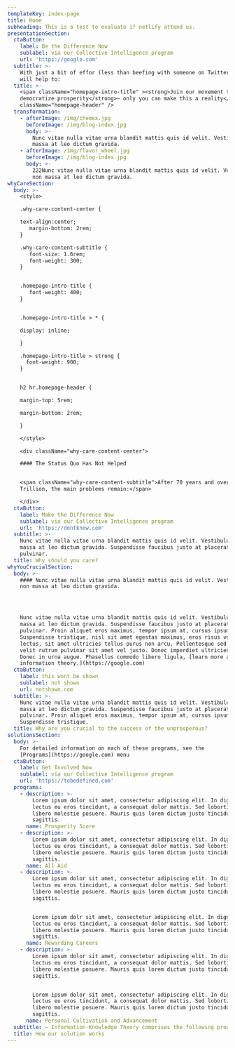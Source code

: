 ```yaml
---
templateKey: index-page
title: Home
subheading: This is a test to evaluate if netlify attend us.
presentationSection:
  ctaButton:
    label: Be the Difference Now
    sublabel: via our Collective Intelligence program
    url: 'https://google.com'
  subtitle: >-
    With just a bit of effor (less than beefing with someone on Twitter) you
    will help to:
  title: >-
    <span className="homepage-intro-title" ><strong>Join our movement to
    democratize prosperity</strong>— only you can make this a reality</span> <hr
    className="homepage-header" />
  transformation:
    - afterImage: /img/chemex.jpg
      beforeImage: /img/blog-index.jpg
      body: >-
        Nunc vitae nulla vitae urna blandit mattis quis id velit. Vestibulum non
        massa at leo dictum gravida.
    - afterImage: /img/flavor_wheel.jpg
      beforeImage: /img/blog-index.jpg
      body: >-
        222Nunc vitae nulla vitae urna blandit mattis quis id velit. Vestibulum
        non massa at leo dictum gravida.
whyCareSection:
  body: >-
    <style>

    .why-care-content-center {

    text-align:center;
       margin-bottom: 2rem;
    }

    .why-care-content-subtitle {
       font-size: 1.6rem;
       font-weight: 300;
    }


    .homepage-intro-title {
       font-weight: 400;
    }


    .homepage-intro-title > * {

    display: inline;

    }

    .homepage-intro-title > strong {
      font-weight: 900;
    }


    h2 hr.homepage-header {

    margin-top: 5rem;

    margin-bottom: 2rem;

    }

    </style>

    <div className="why-care-content-center">

    #### The Status Quo Has Not Helped


    <span className="why-care-content-subtitle">After 70 years and over $5
    Trillion, the main problems remain:</span>

    </div>
  ctaButton:
    label: Make the Difference Now
    sublabel: via our Collective Intelligence program
    url: 'https://dontknow.com'
  subtitle: >-
    Nunc vitae nulla vitae urna blandit mattis quis id velit. Vestibulum non
    massa at leo dictum gravida. Suspendisse faucibus justo at placerat
    pulvinar.
  title: Why should you care?
whyYouCrucialSection:
  body: >-
    #### Nunc vitae nulla vitae urna blandit mattis quis id velit. Vestibulum
    non massa at leo dictum gravida. 




    Nunc vitae nulla vitae urna blandit mattis quis id velit. Vestibulum non
    massa at leo dictum gravida. Suspendisse faucibus justo at placerat
    pulvinar. Proin aliquet eros maximus, tempor ipsum at, cursus ipsum.
    Suspendisse tristique, nisl sit amet egestas maximus, eros risus volutpat
    lectus, sit amet ultricies tellus purus non arcu. Pellentesque sed turpis eu
    velit rutrum pulvinar sit amet vel justo. Donec imperdiet ultricies finibus.
    Donec in urna augue. Phasellus commodo libero ligula, [learn more about
    information theory.](https://google.com)
  ctaButton:
    label: this wont be shown
    sublabel: not shown
    url: notshown.com
  subtitle: >-
    Nunc vitae nulla vitae urna blandit mattis quis id velit. Vestibulum non
    massa at leo dictum gravida. Suspendisse faucibus justo at placerat
    pulvinar. Proin aliquet eros maximus, tempor ipsum at, cursus ipsum.
    Suspendisse tristique.
  title: Why are you crucial to the success of the unprosperous?
solutionsSection:
  body: >-
    For detailed information on each of these programs, see the
    [Programs](https://google.com) menu
  ctaButton:
    label: Get Involved Now
    sublabel: via our Collective Intelligence program
    url: 'https://tobedefined.com'
  programs:
    - description: >-
        Lorem ipsum dolor sit amet, consectetur adipiscing elit. In dignissim
        lectus eu eros tincidunt, a consequat dolor mattis. Sed lobortis et
        libero molestie posuere. Mauris quis lorem dictum justo tincidunt
        sagittis.
      name: Prosperity Score
    - description: >-
        Lorem ipsum dolor sit amet, consectetur adipiscing elit. In dignissim
        lectus eu eros tincidunt, a consequat dolor mattis. Sed lobortis et
        libero molestie posuere. Mauris quis lorem dictum justo tincidunt
        sagittis.
      name: All Aid
    - description: >-
        Lorem ipsum dolor sit amet, consectetur adipiscing elit. In dignissim
        lectus eu eros tincidunt, a consequat dolor mattis. Sed lobortis et
        libero molestie posuere. Mauris quis lorem dictum justo tincidunt
        sagittis.


        Lorem ipsum dolr sit amet, consectetur adipiscing elit. In dignissim
        lectus eu eros tincidunt, a consequat dolor mattis. Sed lobortis et
        libero molestie posuere. Mauris quis lorem dictum justo tincidunt
        sagittis.
      name: Rewarding Careers
    - description: >-
        Lorem ipsum dolor sit amet, consectetur adipiscing elit. In dignissim
        lectus eu eros tincidunt, a consequat dolor mattis. Sed lobortis et
        libero molestie posuere. Mauris quis lorem dictum justo tincidunt
        sagittis.


        Lorem ipsum dolor sit amet, consectetur adipiscing elit. In dignissim
        lectus eu eros tincidunt, a consequat dolor mattis. Sed lobortis et
        libero molestie posuere. Mauris quis lorem dictum justo tincidunt
        sagittis.
      name: Personal Cultivation and Advancement
  subtitle: — Information-Knowledge Theory comprises the following programs
  title: How our solution works
---
```


